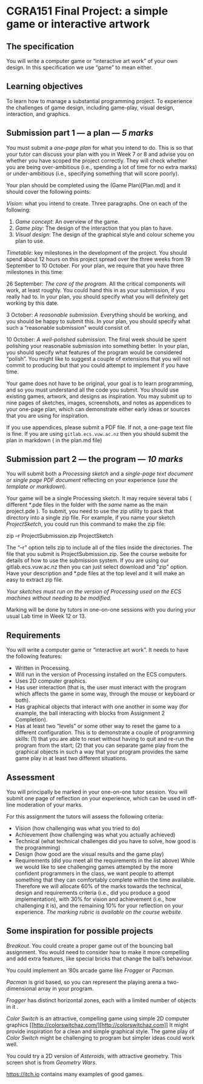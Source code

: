 # CGRA151 Final Project: a simple game or interactive artwork
## The specification

You will write a computer game or “interactive art work” of your own design. In this specification we use “game” to mean either.

## Learning objectives
To learn how to manage a substantial programming project. To experience the challenges of game design, including game-play, visual design, interaction, and graphics.

## Submission part 1 — a plan — *5 marks*
You must submit a *one-page plan* for what you intend to do. This is so that your tutor can discuss your plan with you in Week 7 or 8 and advise you on whether you have scoped the project correctly. They will check whether you are being over-ambitious (i.e., spending a lot of time for no extra marks) or under-ambitious (i.e., specifying something that will score poorly).

Your plan should be completed using the (Game Plan)[Plan.md] and it should cover the following points:

*Vision*: what you intend to create. Three paragraphs. One on each of the following:
   1. *Game concept*: An overview of the game.
   1. *Game play*: The design of the interaction that you plan to have.
   1. *Visual design*: The design of the graphical style and colour scheme you plan to use.

*Timetable*: key milestones in the development of the project. You should spend about 12 hours on this project spread over the three weeks from 19 September to 10 October. For your plan, we require that you have three milestones in this time:

26 September: *The core of the program*. All the critical components will work, at least roughly. You could hand this in as your submission, if you really had to. In your plan, you should specify what you will definitely get working by this date.

3 October: *A reasonable submission*. Everything should be working, and you should be happy to submit this. In your plan, you should specify what such a “reasonable submission” would consist of.

10 October: *A well-polished submission*. The final week should be spent polishing your reasonable submission into something better. In your plan, you should specify what features of the program would be considered “polish”. You might like to suggest a couple of extensions that you will not commit to producing but that you could attempt to implement if you have time.

Your game does not have to be original, your goal is to learn programming, and so you must understand all the code you submit. You should use existing games, artwork, and designs as inspiration. You may submit up to nine pages of sketches, images, screenshots, and notes as appendices to your one-page plan, which can demonstrate either early ideas or sources that you are using for inspiration.

If you use appendices, please submit a PDF file. If not, a one-page text file is fine. If you are using `gitlab.ecs.vuw.ac.nz` then you should submit the plan in markdown ( in the plan.md file)

## Submission part 2 — the program — *10 marks*

You will submit both a *Processing sketch* and a *single-page text document _or_ single page PDF document* reflecting on your experience (_use the template or markdown_).

Your game will be a single Processing sketch. It may require several tabs ( different *.pde files in the folder with the *same* name as the main project.pde ). To submit, you need to use the zip utility to pack that directory into a single zip file. For example, if you name your sketch _ProjectSketch_, you could run this command to make the zip file:

zip –r ProjectSubmission.zip ProjectSketch

The “–r” option tells zip to include all of the files inside the directories. The file that you submit is ProjectSubmission.zip. See the course website for details of how to use the submission system.
If you are using our gitlab.ecs.vuw.ac.nz then you can just select download and "zip" option.  Have your description and *.pde files at the top level and it will make an easy to extract zip file. 

*Your sketches must run on the version of Processing used on the ECS machines without needing to be modified.*

Marking will be done by tutors in one-on-one sessions with you during your usual Lab time in Week 12 or 13.

## Requirements
You will write a computer game or “interactive art work”. It needs to have the following features:
   * Written in Processing.
   * Will run in the version of Processing installed on the ECS computers.
   * Uses 2D computer graphics.
   * Has user interaction (that is, the user must interact with the program which affects the game in some way, through the mouse or keyboard or both).
   * Has graphical objects that interact with one another in some way (for example, the ball interacting with blocks from Assignment 2 Completion).
   * Has at least two “levels” or some other way to reset the game to a different configuration. This is to demonstrate a couple of programming skills: (1) that you are able to reset without having to quit and re-run the program from the start; (2) that you can separate game play from the graphical objects in such a way that your program provides the same game play in at least two different situations.

## Assessment
You will principally be marked in your one-on-one tutor session. You will submit one page of reflection on your experience, which can be used in off-line moderation of your marks.

For this assignment the tutors will assess the following criteria:
   * Vision (how challenging was what you tried to do)
   * Achievement (how challenging was what you actually achieved)
   * Technical (what technical challenges did you have to solve, how good is the programming)
   * Design (how good are the visual results and the game play)
   * Requirements (did you meet all the requirements in the list above)
While we would like to see challenging games attempted by the more confident programmers in the class, we want people to attempt something that they can comfortably complete within the time available. Therefore we will allocate 60% of the marks towards the technical, design and requirements criteria (i.e., did you produce a good implementation), with 30% for vision and achievement (i.e., how challenging it is), and the remaining 10% for your reflection on your experience. _The marking rubric is available on the course website_.

## Some inspiration for possible projects
_Breakout_. You could create a proper game out of the bouncing ball assignment. You would need to consider how to make it more compelling and add extra features, like special bricks that change the ball’s behaviour.

You could implement an ’80s arcade game like _Frogger_ or _Pacman_.

_Pacman_ is grid based, so you can represent the playing arena a two-dimensional array in your program.

_Frogger_ has distinct horizontal zones, each with a limited number of objects in it .

_Color Switch_ is an attractive, compelling game using simple 2D computer graphics [[http://colorswitchaz.com/][http://colorswitchaz.com]] It might provide inspiration for a clean and simple graphical style. The game play of _Color Switch_ might be challenging to program but simpler ideas could work well.

You could try a 2D version of _Asteroids_, with attractive geometry. This screen shot is from _Geometry Wars_.

https://itch.io contains many examples of good games.
